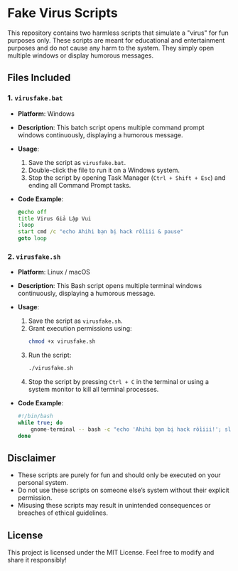 # Fake Virus Scripts

This repository contains two harmless scripts that simulate a "virus" for fun purposes only. These scripts are meant for educational and entertainment purposes and do not cause any harm to the system. They simply open multiple windows or display humorous messages.

## Files Included

### 1. `virusfake.bat`
- **Platform**: Windows
- **Description**: This batch script opens multiple command prompt windows continuously, displaying a humorous message.
- **Usage**:
  1. Save the script as `virusfake.bat`.
  2. Double-click the file to run it on a Windows system.
  3. Stop the script by opening Task Manager (`Ctrl + Shift + Esc`) and ending all Command Prompt tasks.

- **Code Example**:
  ```bat
  @echo off
  title Virus Giả Lập Vui
  :loop
  start cmd /c "echo Ahihi bạn bị hack rồiiii & pause"
  goto loop
  ```

### 2. `virusfake.sh`
- **Platform**: Linux / macOS
- **Description**: This Bash script opens multiple terminal windows continuously, displaying a humorous message.
- **Usage**:
  1. Save the script as `virusfake.sh`.
  2. Grant execution permissions using:
     ```bash
     chmod +x virusfake.sh
     ```
  3. Run the script:
     ```bash
     ./virusfake.sh
     ```
  4. Stop the script by pressing `Ctrl + C` in the terminal or using a system monitor to kill all terminal processes.

- **Code Example**:
  ```bash
  #!/bin/bash
  while true; do
      gnome-terminal -- bash -c "echo 'Ahihi bạn bị hack rồiiii!'; sleep 3"
  done
  ```

## Disclaimer
- These scripts are purely for fun and should only be executed on your personal system.
- Do not use these scripts on someone else’s system without their explicit permission.
- Misusing these scripts may result in unintended consequences or breaches of ethical guidelines.

## License
This project is licensed under the MIT License. Feel free to modify and share it responsibly!
